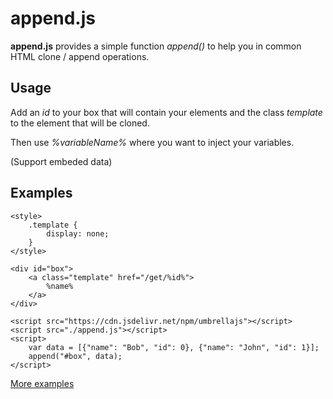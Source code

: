 
# append.js

**append.js** provides a simple function *append()* to help you in common HTML clone / append operations.

## Usage

Add an *id* to your box that will contain your elements and the class *template* to the element that will be cloned.

Then use *%variableName%* where you want to inject your variables.

(Support embeded data)

## Examples

~~~
<style>
    .template {
        display: none;
    }
</style>

<div id="box">
    <a class="template" href="/get/%id%">
        %name%
    </a>
</div>

<script src="https://cdn.jsdelivr.net/npm/umbrellajs"></script>
<script src="./append.js"></script>
<script>
    var data = [{"name": "Bob", "id": 0}, {"name": "John", "id": 1}];
    append("#box", data);
</script>
~~~

[More examples](example.html)